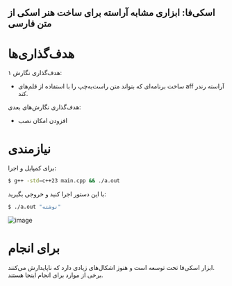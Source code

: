 اسکی‌فا: ابزاری مشابه آراسته برای ساخت هنر اسکی از متن فارسی
---

# هدف‌گذاری‌ها

هدف‌گذاری نگارش ۱:

- ساخت برنامه‌ای که بتواند متن راست‌به‌چپ را با استفاده از قلم‌های aff آراسته رندر کند.

هدف‌گذاری نگارش‌های بعدی:

- افزودن امکان نصب

# نیازمندی

برای کمپایل و اجرا:

```bash
$ g++ -std=c++23 main.cpp && ./a.out
```

با این دستور اجرا کنید و خروجی بگیرید:
```bash
$ ./a.out "نوشته"
```

![image](https://github.com/ekm507/asciifa/assets/13185969/9843f189-f6dc-4f8f-ac11-dc1b0eace818)

# برای انجام

ابزار اسکی‌فا تحت توسعه است و هنوز اشکال‌های زیادی دارد که ناپایدارش می‌کنند.  
برخی از موارد برای انجام اینجا هستند.


